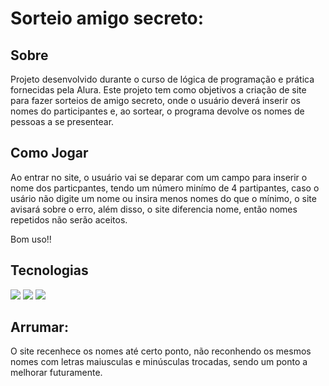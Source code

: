 <h1>Sorteio amigo secreto:</h1>

<h2>Sobre</h2>
<p>Projeto desenvolvido durante o curso de lógica de programação e prática fornecidas pela Alura. Este projeto tem como objetivos a criação de site para fazer sorteios de amigo secreto, 
  onde o usuário deverá inserir os nomes do participantes e, ao sortear, o programa devolve os nomes de pessoas a se presentear.</p>

## Como Jogar
 Ao entrar no site, o usuário vai se deparar com um campo para inserir o nome dos particpantes, tendo um número minímo de 4 partipantes, caso o usário não digite um nome ou insira menos nomes do que o mínimo, o site avisará sobre o erro, além disso, o site diferencia nome, então nomes repetidos não serão aceitos.

  Bom uso!!

## Tecnologias
<div>
  <img src="https://img.shields.io/badge/HTML-239120?style=for-the-badge&logo=html5&logoColor=white">
  <img src="https://img.shields.io/badge/CSS-239120?style=for-the-badge&logo=css3&logoColor=white">
    <img src="https://img.shields.io/badge/JavaScript-F7DF1E?style=for-the-badge&logo=javascript&logoColor=white">

</div>

## Arrumar:
<p>O site recenhece os nomes até certo ponto, não reconhendo os mesmos nomes com letras maiusculas e minúsculas trocadas, sendo um ponto a melhorar futuramente.</p>
